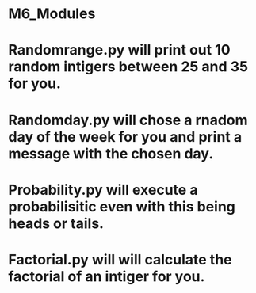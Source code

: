 # M6_Modules

# Randomrange.py will print out 10 random intigers between 25 and 35 for you.
# Randomday.py will chose a rnadom day of the week for you and print a message with the chosen day.
# Probability.py will execute a probabilisitic even with this being heads or tails.
# Factorial.py will will calculate the factorial of an intiger for you.
